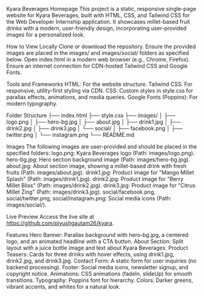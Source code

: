 Kyara Beverages Homepage
This project is a static, responsive single-page website for Kyara Beverages, built with HTML, CSS, and Tailwind CSS for the Web Developer Internship application. It showcases millet-based fruit drinks with a modern, user-friendly design, incorporating user-provided images for a personalized look.

How to View Locally
Clone or download the repository.
Ensure the provided images are placed in the images/ and images/social/ folders as specified below.
Open index.html in a modern web browser (e.g., Chrome, Firefox).
Ensure an internet connection for CDN-hosted Tailwind CSS and Google Fonts.

Tools and Frameworks
HTML: For the website structure.
Tailwind CSS: For responsive, utility-first styling via CDN.
CSS: Custom styles in style.css for parallax effects, animations, and media queries.
Google Fonts (Poppins): For modern typography.

Folder Structure
├── index.html
├── style.css
├── images/
│   ├── logo.png
│   ├── hero-bg.jpg
│   ├── about.jpg
│   ├── drink1.jpg
│   ├── drink2.jpg
│   ├── drink3.jpg
│   └── social/
│       ├── facebook.png
│       ├── twitter.png
│       └── instagram.png
└── README.md

Images
The following images are user-provided and should be placed in the specified folders:
logo.png: Kyara Beverages logo (Path: images/logo.png).
hero-bg.jpg: Hero section background image (Path: images/hero-bg.jpg).
about.jpg: About section image, showing a millet-based drink with fresh fruits (Path: images/about.jpg).
drink1.jpg: Product image for "Mango Millet Splash" (Path: images/drink1.jpg).
drink2.jpg: Product image for "Berry Millet Bliss" (Path: images/drink2.jpg).
drink3.jpg: Product image for "Citrus Millet Zing" (Path: images/drink3.jpg).
social/facebook.png, social/twitter.png, social/instagram.png: Social media icons (Path: images/social/).

Live Preview
Access the live site at https://github.com/piyushgautam26/kyara.

Features
Hero Banner: Parallax background with hero-bg.jpg, a centered logo, and an animated headline with a CTA button.
About Section: Split layout with a juice bottle image and text about Kyara Beverages.
Product Teasers: Cards for three drinks with hover effects, using drink1.jpg, drink2.jpg, and drink3.jpg.
Contact Form: A static form for user inquiries (no backend processing).
Footer: Social media icons, newsletter signup, and copyright notice.
Animations: CSS animations (fadeIn, slideUp) for smooth transitions.
Typography: Poppins font for hierarchy.
Colors: Darker greens, vibrant accents, and whites for a natural look.